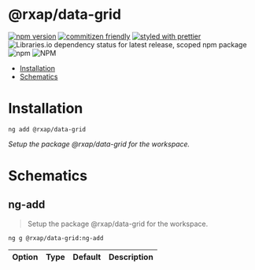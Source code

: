 @rxap/data-grid
======

[![npm version](https://img.shields.io/npm/v/@rxap/data-grid?style=flat-square)](https://www.npmjs.com/package/@rxap/data-grid)
[![commitizen friendly](https://img.shields.io/badge/commitizen-friendly-brightgreen.svg?style=flat-square)](https://commitizen.github.io/cz-cli/)
[![styled with prettier](https://img.shields.io/badge/styled_with-prettier-ff69b4.svg?style=flat-square)](https://github.com/prettier/prettier)
![Libraries.io dependency status for latest release, scoped npm package](https://img.shields.io/librariesio/release/npm/@rxap/data-grid)
![npm](https://img.shields.io/npm/dm/@rxap/data-grid)
![NPM](https://img.shields.io/npm/l/@rxap/data-grid)

> 

- [Installation](#installation)
- [Schematics](#schematics)

# Installation

```
ng add @rxap/data-grid
```

*Setup the package @rxap/data-grid for the workspace.*

# Schematics

## ng-add
> Setup the package @rxap/data-grid for the workspace.

```
ng g @rxap/data-grid:ng-add
```

Option | Type | Default | Description
--- | --- | --- | ---


